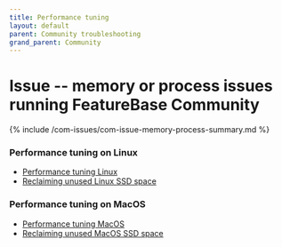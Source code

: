 ```yaml
---
title: Performance tuning
layout: default
parent: Community troubleshooting
grand_parent: Community
---
```


# Issue -- memory or process issues running FeatureBase Community

{% include /com-issues/com-issue-memory-process-summary.md %}

### Performance tuning on Linux

* [Performance tuning Linux](/docs/community/com-troubleshooting/com-issue-linux-tuning)
* [Reclaiming unused Linux SSD space](/docs/community/com-troubleshooting/com-issue-linux-ssd)

### Performance tuning on MacOS

* [Performance tuning MacOS](/docs/community/com-troubleshooting/com-issue-macos-tuning)
* [Reclaiming unused MacOS SSD space](/docs/community/com-troubleshooting/com-issue-macos-ssd)
